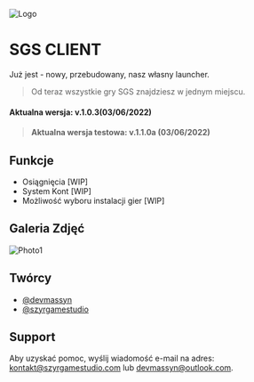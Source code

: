 ![Logo](https://user-images.githubusercontent.com/51244922/171956025-4d3c7a5f-280a-4eb3-a6c4-98dd0c2daaaa.png)


# SGS CLIENT

Już jest - nowy, przebudowany, nasz własny launcher.
>Od teraz wszystkie gry SGS znajdziesz w jednym miejscu.

#### Aktualna wersja: v.1.0.3(03/06/2022)
>#### Aktualna wersja testowa: v.1.1.0a (03/06/2022)
## Funkcje

- Osiągnięcia [WIP]
- System Kont [WIP]
- Możliwość wyboru instalacji gier [WIP]


## Galeria Zdjęć

![Photo1](https://user-images.githubusercontent.com/51244922/171956025-4d3c7a5f-280a-4eb3-a6c4-98dd0c2daaaa.png)


## Twórcy

- [@devmassyn](https://github.com/devmassyn)
- [@szyrgamestudio](https://www.github.com/szyrgamestudio)


## Support

Aby uzyskać pomoc, wyślij wiadomość e-mail na adres:<br>kontakt@szyrgamestudio.com lub devmassyn@outlook.com.
